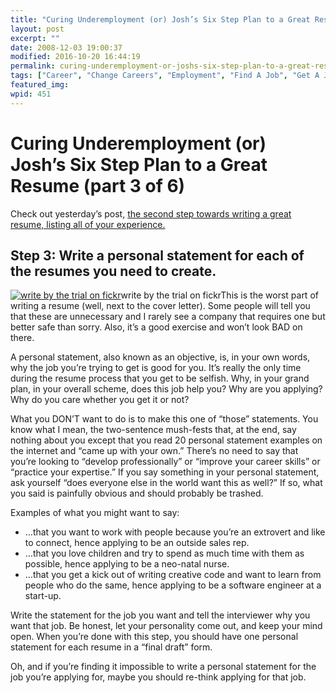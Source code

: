 ```yaml
---
title: "Curing Underemployment (or) Josh’s Six Step Plan to a Great Resume (part 3 of 6)"
layout: post
excerpt: ""
date: 2008-12-03 19:00:37
modified: 2016-10-20 16:44:19
permalink: curing-underemployment-or-joshs-six-step-plan-to-a-great-resume-part-3-of-6/index.html
tags: ["Career", "Change Careers", "Employment", "Find A Job", "Get A Job", "Resume", "Resume Writing", "Unemployment", "Write A CV", "Write A Resume", "Personal Development"]
featured_img: 
wpid: 451
---
```


# Curing Underemployment (or) Josh’s Six Step Plan to a Great Resume (part 3 of 6)

Check out yesterday’s post, [the second step towards writing a great resume, listing all of your experience.](/curing-underemployment-or-joshs-six-step-plan-to-a-great-resume-part-2-of-6/)

Step 3: Write a personal statement for each of the resumes you need to create.
------------------------------------------------------------------------------

[![write by the trial on fickr](http://farm2.static.flickr.com/1240/1241596127_8795ab63de.jpg "Write your personal statement for each job you want to apply for")](http://flickr.com/photos/thetrial/1241596127/)write by the trial on fickrThis is the worst part of writing a resume (well, next to the cover letter). Some people will tell you that these are unnecessary and I rarely see a company that requires one but better safe than sorry. Also, it’s a good exercise and won’t look BAD on there.

A personal statement, also known as an objective, is, in your own words, why the job you’re trying to get is good for you. It’s really the only time during the resume process that you get to be selfish. Why, in your grand plan, in your overall scheme, does this job help you? Why are you applying? Why do you care whether you get it or not?

What you DON’T want to do is to make this one of “those” statements. You know what I mean, the two-sentence mush-fests that, at the end, say nothing about you except that you read 20 personal statement examples on the internet and “came up with your own.” There’s no need to say that you’re looking to “develop professionally” or “improve your career skills” or “practice your expertise.” If you say something in your personal statement, ask yourself “does everyone else in the world want this as well?” If so, what you said is painfully obvious and should probably be trashed.

Examples of what you might want to say:

- …that you want to work with people because you’re an extrovert and like to connect, hence applying to be an outside sales rep.
- …that you love children and try to spend as much time with them as possible, hence applying to be a neo-natal nurse.
- …that you get a kick out of writing creative code and want to learn from people who do the same, hence applying to be a software engineer at a start-up.

Write the statement for the job you want and tell the interviewer why you want that job. Be honest, let your personality come out, and keep your mind open. When you’re done with this step, you should have one personal statement for each resume in a “final draft” form.

Oh, and if you’re finding it impossible to write a personal statement for the job you’re applying for, maybe you should re-think applying for that job.